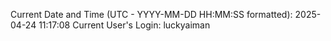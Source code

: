 Current Date and Time (UTC - YYYY-MM-DD HH:MM:SS formatted): 2025-04-24 11:17:08
Current User's Login: luckyaiman
